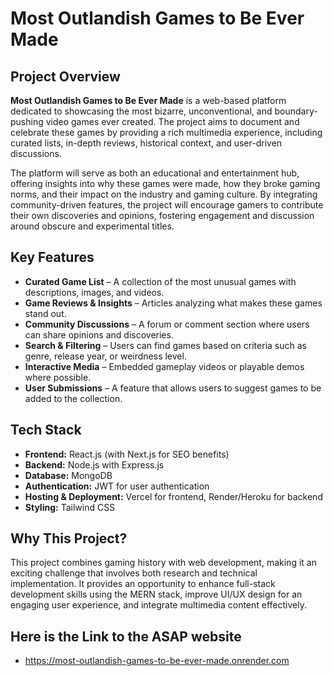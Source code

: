 # Most Outlandish Games to Be Ever Made

## Project Overview
**Most Outlandish Games to Be Ever Made** is a web-based platform dedicated to showcasing the most bizarre, unconventional, and boundary-pushing video games ever created. The project aims to document and celebrate these games by providing a rich multimedia experience, including curated lists, in-depth reviews, historical context, and user-driven discussions.

The platform will serve as both an educational and entertainment hub, offering insights into why these games were made, how they broke gaming norms, and their impact on the industry and gaming culture. By integrating community-driven features, the project will encourage gamers to contribute their own discoveries and opinions, fostering engagement and discussion around obscure and experimental titles.

## Key Features
- **Curated Game List** – A collection of the most unusual games with descriptions, images, and videos.
- **Game Reviews & Insights** – Articles analyzing what makes these games stand out.
- **Community Discussions** – A forum or comment section where users can share opinions and discoveries.
- **Search & Filtering** – Users can find games based on criteria such as genre, release year, or weirdness level.
- **Interactive Media** – Embedded gameplay videos or playable demos where possible.
- **User Submissions** – A feature that allows users to suggest games to be added to the collection.

## Tech Stack
- **Frontend:** React.js (with Next.js for SEO benefits)
- **Backend:** Node.js with Express.js
- **Database:** MongoDB
- **Authentication:** JWT for user authentication
- **Hosting & Deployment:** Vercel for frontend, Render/Heroku for backend
- **Styling:** Tailwind CSS



## Why This Project?
This project combines gaming history with web development, making it an exciting challenge that involves both research and technical implementation. It provides an opportunity to enhance full-stack development skills using the MERN stack, improve UI/UX design for an engaging user experience, and integrate multimedia content effectively.

## Here is the Link to the ASAP website

- https://most-outlandish-games-to-be-ever-made.onrender.com